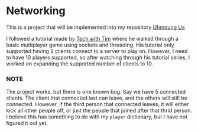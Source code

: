 # Networking
This is a project that will be implemented into my repository [Uhmoung Us](https://github.com/Lance-Easley/Uhmong-Us)

I followed a tutorial made by [Tech with Tim](https://www.youtube.com/channel/UC4JX40jDee_tINbkjycV4Sg) where he walked through a basic multiplayer game using sockets and threading.
His tutorial only supported having 2 clients connect to a server to play on. 
However, I need to have 10 players supported, so after watching through his tutorial series, I worked on expanding the supported number of clients to 10.

### **NOTE**
The project works, but there is one known bug.
Say we have 5 connected clients.
The client that connected last can leave, and the others will still be connected.
However, if the third person that connected leaves, it will either kick all other people off, or just the people that joined after that thrid person.
I believe this has something to do with my `player` dictionary, but I have not figured it out yet.
